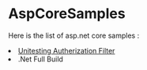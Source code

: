 # AspCoreSamples

Here is the list of asp.net core samples :
<li><a href="https://github.com/karthikperneti/AspCoreSamples/tree/master/CoreUnitTestProject" >Unitesting Autherization Filter</a></li>
<li>.Net Full Build</li>
